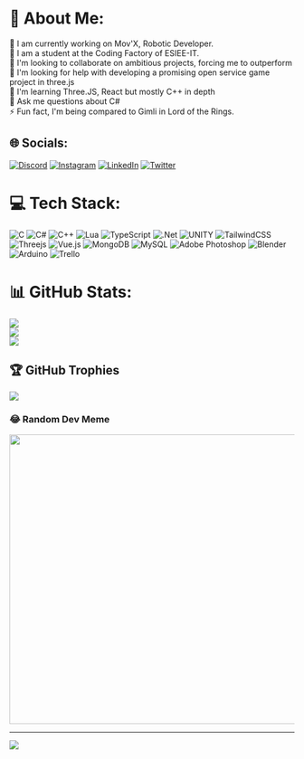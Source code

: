 # 💫 About Me:
🔭 I am currently working on Mov'X, Robotic Developer.<br>🚀 I am a student at the Coding Factory of ESIEE-IT. <br>👯 I'm looking to collaborate on ambitious projects, forcing me to outperform<br>🤝 I'm looking for help with developing a promising open service game project in three.js<br>🌱 I'm learning Three.JS, React but mostly C++ in depth<br>💬 Ask me questions about C#<br>⚡ Fun fact, I'm being compared to Gimli in Lord of the Rings.<br>


## 🌐 Socials:
[![Discord](https://img.shields.io/badge/Discord-%237289DA.svg?logo=discord&logoColor=white)](https://discord.gg/RohakarOntari#3708) [![Instagram](https://img.shields.io/badge/Instagram-%23E4405F.svg?logo=Instagram&logoColor=white)](https://instagram.com/thomas_lamiable) [![LinkedIn](https://img.shields.io/badge/LinkedIn-%230077B5.svg?logo=linkedin&logoColor=white)](https://linkedin.com/in/thomas-lamiable-98653b211) [![Twitter](https://img.shields.io/badge/Twitter-%231DA1F2.svg?logo=Twitter&logoColor=white)](https://twitter.com/@Rohakar_Ontari) 

# 💻 Tech Stack:
![C](https://img.shields.io/badge/c-%2300599C.svg?style=for-the-badge&logo=c&logoColor=white) ![C#](https://img.shields.io/badge/c%23-%23239120.svg?style=for-the-badge&logo=c-sharp&logoColor=white) ![C++](https://img.shields.io/badge/c++-%2300599C.svg?style=for-the-badge&logo=c%2B%2B&logoColor=white) ![Lua](https://img.shields.io/badge/lua-%232C2D72.svg?style=for-the-badge&logo=lua&logoColor=white) ![TypeScript](https://img.shields.io/badge/typescript-%23007ACC.svg?style=for-the-badge&logo=typescript&logoColor=white) ![.Net](https://img.shields.io/badge/.NET-5C2D91?style=for-the-badge&logo=.net&logoColor=white) ![UNITY](https://img.shields.io/badge/Unity-%2320232a.svg?style=for-the-badge&logo=unity&logoColor=white) ![TailwindCSS](https://img.shields.io/badge/tailwindcss-%2338B2AC.svg?style=for-the-badge&logo=tailwind-css&logoColor=white) ![Threejs](https://img.shields.io/badge/threejs-black?style=for-the-badge&logo=three.js&logoColor=white) ![Vue.js](https://img.shields.io/badge/vuejs-%2335495e.svg?style=for-the-badge&logo=vuedotjs&logoColor=%234FC08D) ![MongoDB](https://img.shields.io/badge/MongoDB-%234ea94b.svg?style=for-the-badge&logo=mongodb&logoColor=white) ![MySQL](https://img.shields.io/badge/mysql-%2300f.svg?style=for-the-badge&logo=mysql&logoColor=white) ![Adobe Photoshop](https://img.shields.io/badge/adobephotoshop-%2331A8FF.svg?style=for-the-badge&logo=adobephotoshop&logoColor=white) ![Blender](https://img.shields.io/badge/blender-%23F5792A.svg?style=for-the-badge&logo=blender&logoColor=white) ![Arduino](https://img.shields.io/badge/-Arduino-00979D?style=for-the-badge&logo=Arduino&logoColor=white) ![Trello](https://img.shields.io/badge/Trello-%23026AA7.svg?style=for-the-badge&logo=Trello&logoColor=white)
# 📊 GitHub Stats:
![](https://github-readme-stats.vercel.app/api?username=ThomLam&theme=vue-dark&hide_border=false&include_all_commits=true&count_private=true)<br/>
![](https://github-readme-streak-stats.herokuapp.com/?user=ThomLam&theme=vue-dark&hide_border=false)<br/>
![](https://github-readme-stats.vercel.app/api/top-langs/?username=ThomLam&theme=vue-dark&hide_border=false&include_all_commits=true&count_private=true&layout=compact)

## 🏆 GitHub Trophies
![](https://github-profile-trophy.vercel.app/?username=ThomLam&theme=discord&no-frame=true&no-bg=false&margin-w=4)


### 😂 Random Dev Meme
<img src="https://rm.up.railway.app/" width="512px"/>

---
[![](https://visitcount.itsvg.in/api?id=ThomLam&icon=0&color=8)](https://visitcount.itsvg.in)

<!-- Proudly created with GPRM ( https://gprm.itsvg.in ) -->
